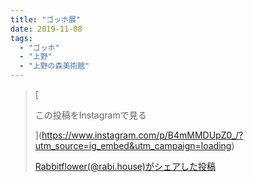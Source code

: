 ```yaml
---
title: "ゴッホ展"
date: 2019-11-08
tags: 
  - "ゴッホ"
  - "上野"
  - "上野の森美術館"
---
```


> [
> 
> この投稿をInstagramで見る
> 
> ](https://www.instagram.com/p/B4mMMDUpZ0_/?utm_source=ig_embed&utm_campaign=loading)
> 
> [Rabbitflower(@rabi.house)がシェアした投稿](https://www.instagram.com/p/B4mMMDUpZ0_/?utm_source=ig_embed&utm_campaign=loading)

<script async src="//www.instagram.com/embed.js"></script>
